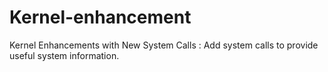 # Kernel-enhancement
Kernel Enhancements with New  System Calls : Add system calls to  provide useful system information. 
